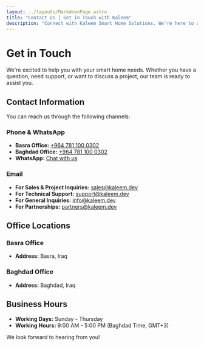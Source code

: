 ```yaml
---
layout: ../layouts/MarkdownPage.astro
title: "Contact Us | Get in Touch with Kaleem"
description: "Connect with Kaleem Smart Home Solutions. We're here to answer your questions and help you start your smart home journey in Iraq."
---
```


# Get in Touch

We're excited to help you with your smart home needs. Whether you have a question, need support, or want to discuss a project, our team is ready to assist you.

## Contact Information

You can reach us through the following channels:

### Phone & WhatsApp

- **Basra Office:** [+964 781 100 0302](tel:+9647811000302)
- **Baghdad Office:** [+964 781 100 0302](tel:+9647811000302)
- **WhatsApp:** [Chat with us](https://wa.me/9647811000302)

### Email

- **For Sales & Project Inquiries:** [sales@kaleem.dev](mailto:sales@kaleem.dev)
- **For Technical Support:** [support@kaleem.dev](mailto:support@kaleem.dev)
- **For General Inquiries:** [info@kaleem.dev](mailto:info@kaleem.dev)
- **For Partnerships:** [partners@kaleem.dev](mailto:partners@kaleem.dev)

## Office Locations

### Basra Office

- **Address:** Basra, Iraq

### Baghdad Office

- **Address:** Baghdad, Iraq

## Business Hours

- **Working Days:** Sunday - Thursday
- **Working Hours:** 9:00 AM - 5:00 PM (Baghdad Time, GMT+3)

We look forward to hearing from you!
